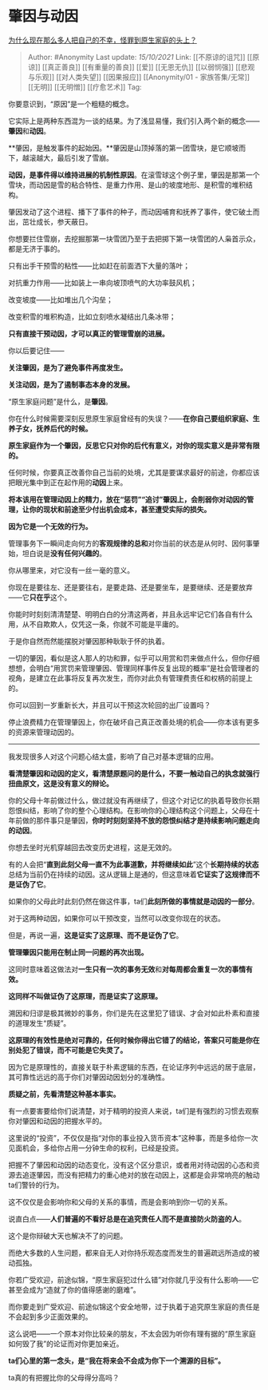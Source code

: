 # 肇因与动因
[为什么现在那么多人把自己的不幸，怪罪到原生家庭的头上？](https://www.zhihu.com/question/383698138/answer/2171205412)

> Author: #Anonymity 
> Last update: *15/10/2021* 
> Link: [[不原谅的诅咒]] [[原谅]] [[真正善良]] [[有重量的善良]] [[爱]] [[无恩无仇]] [[以弱悯强]] [[悲观与乐观]] [[对人类失望]] [[因果报应]] [[Anonymity/01 - 家族答集/无常]] [[无明]] [[无明憎]] [[疗愈艺术]]
> Tag:   

你要意识到，“原因”是一个粗糙的概念。

它实际上是两种东西混为一谈的结果。为了浅显易懂，我们引入两个新的概念——**肇因**和**动因**。

**肇因，是触发事件的起始因。**肇因是山顶掉落的第一团雪块，是它顺坡而下，越滚越大，最后引发了雪崩。

**动因，是事件得以维持进展的机制性原因**。在滚雪球这个例子里，肇因是那第一个雪块，而动因是雪的粘合特性、是重力作用、是山的坡度地形、是积雪的堆积结构。

肇因发动了这个进程、播下了事件的种子，而动因哺育和抚养了事件，使它破土而出，茁壮成长，参天蔽日。

你想要拦住雪崩，去挖掘那第一块雪团乃至于去把掷下第一块雪团的人枭首示众，都是无济于事的。

只有出手干预雪的粘性——比如赶在前面洒下大量的落叶；

对抗重力作用——比如装上一串向坡顶喷气的大功率鼓风机；

改变坡度——比如堆出几个沟垒；

改变积雪的堆积构造，比如立刻喷水凝结出几条冰带；

**只有直接干预动因，才可以真正的管理雪崩的进展。**

  

你以后要记住——

**关注肇因，是为了避免事件再度发生。**

**关注动因，是为了遏制事态本身的发展。**

“原生家庭问题”是什么，是**肇因**。

你在什么时候需要深刻反思原生家庭曾经有的失误？——**在你自己要组织家庭、生养子女，抚养后代的时候。**

**原生家庭作为一个肇因，反思它只对你的后代有意义，对你的现实意义是非常有限的。**

任何时候，你要真正改善你自己当前的处境，尤其是要谋求最好的前途，你都应该把眼光集中到正在起作用的**动因**上来。

**将本该用在管理动因上的精力，放在“惩罚”“追讨”肇因上，会削弱你对动因的管理，让你的现状和前途至少付出机会成本，甚至遭受实际的损失。**

**因为它是一个无效的行为。**

管理事务下一瞬间走向何方的**客观规律的总和**对你当前的状态是从何时、因何事肇始，坦白说是**没有任何兴趣的**。

你从哪里来，对它没有一丝一毫的意义。

你现在是要往左、还是要往右，是要走路、还是要坐车，是要继续、还是要放弃——它**只在乎**这个。

你能时时刻刻清清楚楚、明明白白的分清这两者，并且永远牢记它们各自有什么用，从不自欺欺人，仅凭这一条，你就不可能是平庸的。

于是你自然而然能摆脱对肇因那种耿耿于怀的执着。

一切的肇因，看似是这人那人的功和罪，似乎可以用赏和罚来做点什么，但你仔细想想，会明白“用赏罚来管理肇因、管理同样事件反复出现的概率”是社会管理者的视角，是建立在此事将反复再次发生，而你对此负有管理费责任和权柄的前提上的。

你可以回到一岁重新长大，并且可以干预这次轮回的出厂设置吗？

停止浪费精力在管理肇因上，你在破坏自己真正改善处境的机会——你本该有更多的资源来管理动因的。

---

我发现很多人对这个问题心结太盛，影响了自己对基本逻辑的应用。

**看清楚肇因和动因的定义，看清楚原题问的是什么，不要一触动自己的执念就强行扭曲原文，这是没有意义的辩论。**

你的父母十年前做过什么，做过就没有再继续了，但这个对记忆的执着导致你长期怨恨纠结，影响了你的整个心理结构。在影响你的心理结构这个问题上，父母在十年前做的那件事只是肇因，**你时时刻刻坚持不放的怨恨纠结才是持续影响问题走向的动因**。

你想去坐时光机穿越回去改变历史进程，这是无效的。

有的人会把“**直到此刻父母一直不为此事道歉，并将继续如此**”这个**长期持续的状态**总结为当前仍在持续的动因。这从逻辑上是通的，但这意味着**它证实了这规律而不是证伪了它**。

如果你的父母此时此刻仍然在做这件事，ta们**此刻所做的事情就是动因的一部分**。

对于这两种动因，如果你可以干预改变，当然可以改变你现在的状态。

但是，再说一遍，**这是证实了这原理、而不是证伪了它**。

**管理肇因只能用在制止同一问题的再次出现。**

这同时意味着这做法对**一生只有一次的事务无效**和**对每周都会重复一次的事情有效。**

**这同样不叫做证伪了这原理，而是证实了这原理。**

溯因和归谬是极其微妙的事务，你们是先在这里犯了错误、才会对如此朴素和直接的道理发生“质疑”。

**这原理的有效性是绝对可靠的，任何时候你得出它错了的结论，答案只可能是你在别处犯了错误，而不可能是它失灵了。**

因为它是原理性的，直接关联于朴素逻辑的东西，在论证序列中远远的居于底层，其可靠性远远的高于你们对肇因动因划分的准确性。

**质疑之前，先看清楚这种基本事实。**

  

有一点要害要给你们说清楚，对于精明的投资人来说，ta们是有强烈的习惯去观察你对肇因和动因的把握水平的。

这里说的“投资”，不仅仅是指“对你的事业投入货币资本”这种事，而是多给你一次见面机会，多给你占用一分钟生命的权利，已经是投资。

把握不了肇因和动因的动态变化，没有这个区分意识，或者用对待动因的心态和资源去追逐肇因，而没有把精力的重心绝对的放在动因上，这都是会非常响亮的触动ta们警铃的行为。

这不仅仅是会影响你和父母的关系的事情，而是会影响到你一切的关系。

说直白点——**人们普遍的不看好总是在追究责任人而不是直接防火防盗的人**。

这个是你辩破大天也解决不了的问题。

而绝大多数的人生问题，都来自无人对你持乐观态度而发生的普遍疏远所造成的被动孤独。

你若广受欢迎，前途似锦，“原生家庭犯过什么错”对你就几乎没有什么影响——它甚至会成为“造就了你的值得感谢的磨难”。

而你要走到广受欢迎、前途似锦这个安全地带，过于执着于追究原生家庭的责任是不会起到多少正面效果的。

这么说吧——一个原本对你比较亲的朋友，不太会因为听你有理有据的“原生家庭如何毁了我”的论证而对你更加亲近。

**ta们心里的第一念头，是“我在将来会不会成为你下一个溯源的目标”。**

ta真的有把握比你的父母得分高吗？
